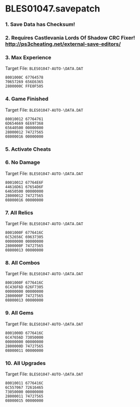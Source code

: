 # BLES01047.savepatch

### 1.  Save Data has Checksum!
### 2. Requires Castlevania Lords Of Shadow CRC Fixer! http://ps3cheating.net/external-save-editors/
### 3. Max Experience

Target File: `BLES01047-AUTO-\DATA.DAT`

```
8001000C 67764578
70657269 656E6365
2800000C FFE0F505
```

### 4. Game Finished

Target File: `BLES01047-AUTO-\DATA.DAT`

```
80010012 67764761
6D654669 6E697368
65640500 00000000
28000012 74727565
08000016 00000000
```

### 5. Activate Cheats
### 6. No Damage

Target File: `BLES01047-AUTO-\DATA.DAT`

```
80010012 67764E6F
44616D61 67654D6F
64650500 00000000
28000012 74727565
08000016 00000000
```

### 7. All Relics

Target File: `BLES01047-AUTO-\DATA.DAT`

```
8001000F 6776416C
6C52656C 69637305
00000000 00000000
2800000F 74727565
08000013 00000000
```

### 8. All Combos

Target File: `BLES01047-AUTO-\DATA.DAT`

```
8001000F 6776416C
6C436F6D 626F7305
00000000 00000000
2800000F 74727565
08000013 00000000
```

### 9. All Gems

Target File: `BLES01047-AUTO-\DATA.DAT`

```
8001000D 6776416C
6C47656D 73050000
00000000 00000000
2800000D 74727565
08000011 00000000
```

### 10. All Upgrades

Target File: `BLES01047-AUTO-\DATA.DAT`

```
80010011 6776416C
6C557067 72616465
73050000 00000000
28000011 74727565
08000015 00000000
```

